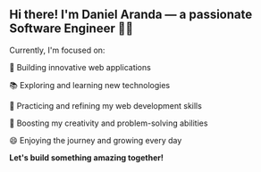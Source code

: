 ## Hi there! I'm Daniel Aranda — a passionate Software Engineer 👨‍💻

Currently, I'm focused on:

🚀 Building innovative web applications

📚 Exploring and learning new technologies

🧠 Practicing and refining my web development skills

🎨 Boosting my creativity and problem-solving abilities

😄 Enjoying the journey and growing every day

**Let's build something amazing together!**
